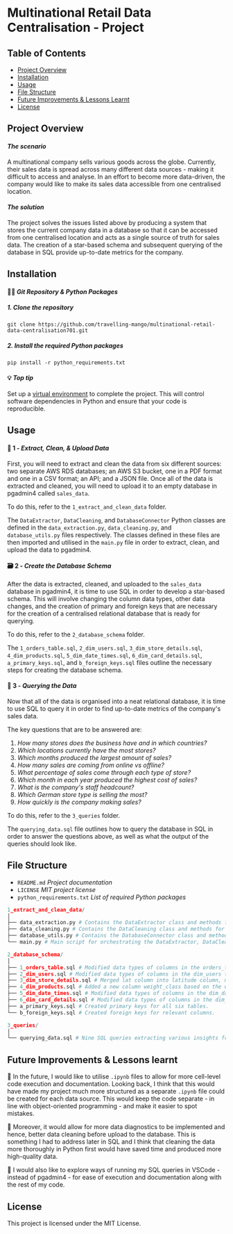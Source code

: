 # Multinational Retail Data Centralisation - Project

## Table of Contents
- [Project Overview](#project-overview)
- [Installation](#installation)
- [Usage](#usage)
- [File Structure](#file-structure)
- [Future Improvements & Lessons Learnt](#future-improvements--lessons-learnt)
- [License](#license)

## Project Overview
#### *The scenario*

A multinational company sells various goods across the globe. Currently, their sales data is spread across many different data sources - making it difficult to access and analyse. In an effort to become more data-driven, the company would like to make its sales data accessible from one centralised location.


#### *The solution*

The project solves the issues listed above by producing a system that stores the current company data in a database so that it can be accessed from one centralised location and acts as a single source of truth for sales data. The creation of a star-based schema and subsequent querying of the database in SQL provide up-to-date metrics for the company.

## Installation
#### :woman_technologist: *Git Repository & Python Packages*

##### 1. Clone the repository

   ```
   git clone https://github.com/travelling-mango/multinational-retail-data-centralisation701.git
   ```
##### 2. Install the required Python packages

   ```
   pip install -r python_requirements.txt
   ```

#### :bulb: *Top tip*

Set up a [virtual environment](https://docs.python.org/3/library/venv.html) to complete the project. This will control software dependencies in Python and ensure that your code is reproducible.

## Usage
#### :broom: 1 - *Extract, Clean, & Upload Data*

First, you will need to extract and clean the data from six different sources: two separate AWS RDS databases; an AWS S3 bucket, one in a PDF format and one in a CSV format; an API; and a JSON file. Once all of the data is extracted and cleaned, you will need to upload it to an empty database in pgadmin4 called `sales_data`.

To do this, refer to the `1_extract_and_clean_data` folder.

The `DataExtractor`, `DataCleaning`, and `DatabaseConnector` Python classes are defined in the `data_extraction.py`, `data_cleaning.py`, and `database_utils.py` files respectively. The classes defined in these files are then imported and utilised in the `main.py` file in order to extract, clean, and upload the data to pgadmin4.


#### :card_file_box: 2 - *Create the Database Schema*

After the data is extracted, cleaned, and uploaded to the `sales_data` database in pgadmin4, it is time to use SQL in order to develop a star-based schema. This will involve changing the column data types, other data changes, and the creation of primary and foreign keys that are necessary for the creation of a centralised relational database that is ready for querying.

To do this, refer to the `2_database_schema` folder.

The `1_orders_table.sql`, `2_dim_users.sql`, `3_dim_store_details.sql`, `4_dim_products.sql`, `5_dim_date_times.sql`, `6_dim_card_details.sql`, `a_primary_keys.sql`, and `b_foreign_keys.sql` files outline the necessary steps for creating the database schema.

#### :speech_balloon: 3 - *Querying the Data*

Now that all of the data is organised into a neat relational database, it is time to use SQL to query it in order to find up-to-date metrics of the company's sales data.

The key questions that are to be answered are:
1. *How many stores does the business have and in which countries?*
2. *Which locations currently have the most stores?*
3. *Which months produced the largest amount of sales?*
4. *How many sales are coming from online vs offline?*
5. *What percentage of sales come through each type of store?*
6. *Which month in each year produced the highest cost of sales?*
7. *What is the company's staff headcount?*
8. *Which German store type is selling the most?*
9. *How quickly is the company making sales?*

To do this, refer to the `3_queries` folder.

The `querying_data.sql` file outlines how to query the database in SQL in order to answer the questions above, as well as what the output of the queries should look like.

## File Structure

- `README.md` *Project documentation*
- `LICENSE` *MIT project license*
- `python_requirements.txt` *List of required Python packages*

```python
1_extract_and_clean_data/
│
├── data_extraction.py # Contains the DataExtractor class and methods for extracting data from different data sources.
├── data_cleaning.py # Contains the DataCleaning class and methods for cleaning data extracted from various sources.
├── database_utils.py # Contains the DatabaseConnector class and methods for connecting to databases and performing operations such as uploading data.
└── main.py # Main script for orchestrating the DataExtractor, DataCleaning, and DatabaseConnector classes.

```
```python
2_database_schema/
│
├── 1_orders_table.sql # Modified data types of columns in the orders_table.
├── 2_dim_users.sql # Modified data types of columns in the dim_users table.
├── 3_dim_store_details.sql # Merged lat column into latitude column, modified data types of columns in the dim_store_details table, and more.
├── 4_dim_products.sql # Added a new column weight_class based on the weight_kg column, modified data types of columns in the dim_products table, and more.
├── 5_dim_date_times.sql # Modified data types of columns in the dim_date_times table.
├── 6_dim_card_details.sql # Modified data types of columns in the dim_card_details table and more.
├── a_primary_keys.sql # Created primary keys for all six tables.
└── b_foreign_keys.sql # Created foreign keys for relevant columns.
```
```python
3_queries/
│
└── querying_data.sql # Nine SQL queries extracting various insights from the database.
```

## Future Improvements & Lessons learnt

:microscope: In the future, I would like to utilise `.ipynb` files to allow for more cell-level code execution and documentation. Looking back, I think that this would have made my project much more structured as a separate `.ipynb` file could be created for each data source. This would keep the code separate - in line with object-oriented programming - and make it easier to spot mistakes.

:put_litter_in_its_place: Moreover, it would allow for more data diagnostics to be implemented and hence, better data cleaning before upload to the database. This is something I had to address later in SQL and I think that cleaning the data more thoroughly in Python first would have saved time and produced more high-quality data.

:blue_book: I would also like to explore ways of running my SQL queries in VSCode - instead of pgadmin4 - for ease of execution and documentation along with the rest of my code.

## License

This project is licensed under the MIT License.

